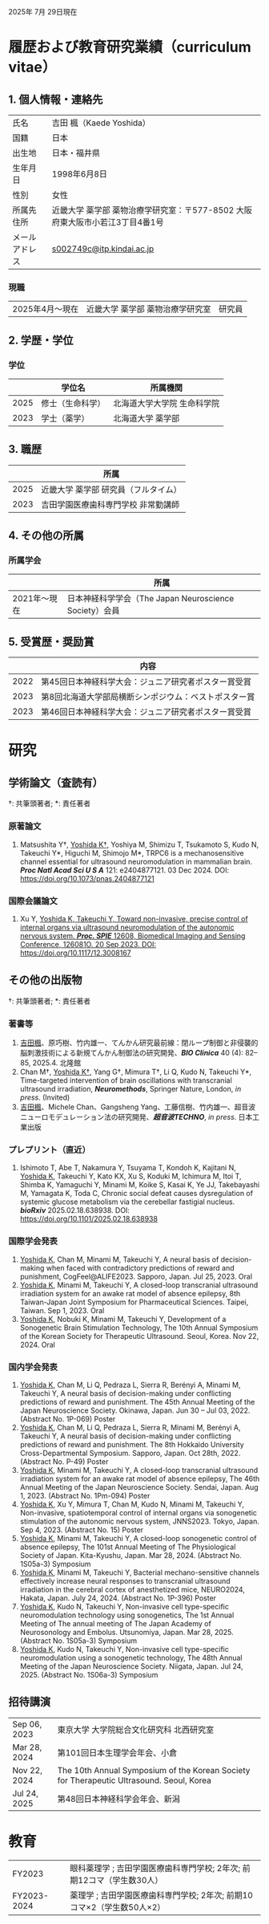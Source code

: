 2025年 7月 29日現在
# 履歴および教育研究業績（curriculum vitae）
## 1. 個人情報・連絡先
|                  |                                                                                                              |
| ---------------- | ------------------------------------------------------------------------------------------------------------ |
| 氏名             | 吉田 楓（Kaede Yoshida）                                                                                     |
| 国籍             | 日本                                                                                                        |
| 出生地           | 日本・福井県                                                                                                 |
| 生年月日         | 1998年6月8日                                                                                                 |
| 性別             | 女性                                                                                                        |
| 所属先住所       | 近畿大学 薬学部 薬物治療学研究室：〒577-8502 大阪府東大阪市小若江3丁目4番1号                                |
| メールアドレス   | s002749c@itp.kindai.ac.jp                                                                                   |

### 現職
|                     |                                                                                 |
| ------------------- | ------------------------------------------------------------------------------- |
| 2025年4月～現在     | 近畿大学 薬学部 薬物治療学研究室　研究員                                        |

## 2. 学歴・学位
### 学位
|      | 学位名                              | 所属機関                                                                                          |
| ---- | ----------------------------------- | -------------------------------------------------------------------------------------------------- |
| 2025 | 修士（生命科学）                    | 北海道大学大学院 生命科学院                                                                        |
| 2023 | 学士（薬学）                        | 北海道大学 薬学部                                                                                  |

## 3. 職歴
|      | 所属                                                                                          |
| ---- | --------------------------------------------------------------------------------------------- |
| 2025 | 近畿大学 薬学部 研究員（フルタイム）                                                           |
| 2023 | 吉田学園医療歯科専門学校 非常勤講師                                                            |

## 4. その他の所属
### 所属学会
|              | 所属                                                                                   |
| ------------ | ---------------------------------------------------------------------------------------- |
| 2021年～現在 | 日本神経科学学会（The Japan Neuroscience Society）会員                                 |

## 5. 受賞歴・奨励賞
|      | 内容                                                                                             |
| ---- | ------------------------------------------------------------------------------------------------ |
| 2022 | 第45回日本神経科学大会：ジュニア研究者ポスター賞受賞         |
| 2023 | 第8回北海道大学部局横断シンポジウム：ベストポスター賞                                |
| 2023 | 第46回日本神経科学大会：ジュニア研究者ポスター賞受賞         |

# 研究
## 学術論文（査読有）
†: 共筆頭著者; \*: 責任著者
### 原著論文
1. Matsushita Y†, <ins>Yoshida K†</ins>, Yoshiya M, Shimizu T, Tsukamoto S, Kudo N, Takeuchi Y\*, Higuchi M, Shimojo M\*, TRPC6 is a mechanosensitive channel essential for ultrasound neuromodulation in mammalian brain. **_Proc Natl Acad Sci U S A_** 121: e2404877121. 03 Dec 2024. DOI: https://doi.org/10.1073/pnas.2404877121


### 国際会議論文
1. Xu Y, <ins>Yoshida K, Takeuchi Y, Toward non-invasive, precise control of internal organs via ultrasound neuromodulation of the autonomic nervous system. **_Proc. SPIE_** 12608, Biomedical Imaging and Sensing Conference, 126081O. 20 Sep 2023. DOI: https://doi.org/10.1117/12.3008167


## その他の出版物
†: 共筆頭著者; \*: 責任著者
### 著書等
1. <ins>吉田楓</ins>、原巧樹、竹内雄一、てんかん研究最前線：閉ループ制御と非侵襲的脳刺激技術による新規てんかん制御法の研究開発、***BIO Clinica*** 40 (4): 82–85, 2025.4. 北隆館
1. Chan M†, <ins>Yoshida K†</ins>, Yang G†, Mimura T†, Li Q, Kudo N, Takeuchi Y\*, Time-targeted intervention of brain oscillations with transcranial ultrasound irradiation, **_Neuromethods_**, Springer Nature, London, *in press*. (Invited)
1. <ins>吉田楓</ins>、Michele Chan、Gangsheng Yang、工藤信樹、竹内雄一、超音波ニューロモデュレーション法の研究開発、***超音波TECHNO***, *in press*. 日本工業出版

### プレプリント（直近）
1. Ishimoto T, Abe T, Nakamura Y, Tsuyama T, Kondoh K, Kajitani N, <ins>Yoshida K</ins>, Takeuchi Y, Kato KX, Xu S, Koduki M, Ichimura M, Itoi T, Shimba K, Yamaguchi Y, Minami M, Koike S, Kasai K, Ye JJ, Takebayashi M, Yamagata K, Toda C, Chronic social defeat causes dysregulation of systemic glucose metabolism via the cerebellar fastigial nucleus. **_bioRxiv_** 2025.02.18.638938. DOI: https://doi.org/10.1101/2025.02.18.638938


### 国際学会発表
1.  <ins>Yoshida K</ins>, Chan M, Minami M, Takeuchi Y, A neural basis of decision-making when faced with contradictory predictions of reward and punishment, CogFeel@ALIFE2023. Sapporo, Japan. Jul 25, 2023. Oral
1.  <ins>Yoshida K</ins>, Minami M, Takeuchi Y, A closed-loop transcranial ultrasound irradiation system for an awake rat model of absence epilepsy, 8th Taiwan-Japan Joint Symposium for Pharmaceutical Sciences. Taipei, Taiwan. Sep 1, 2023. Oral
1.  <ins>Yoshida K</ins>, Nobuki K, Minami M, Takeuchi Y, Development of a Sonogenetic Brain Stimulation Technology, The 10th Annual Symposium of the Korean Society for Therapeutic Ultrasound. Seoul, Korea. Nov 22, 2024. Oral

### 国内学会発表
1.  <ins>Yoshida K</ins>, Chan M, Li Q, Pedraza L, Sierra R, Berényi A, Minami M, Takeuchi Y, A neural basis of decision-making under conflicting predictions of reward and punishment. The 45th Annual Meeting of the Japan Neuroscience Society. Okinawa, Japan. Jun 30 – Jul 03, 2022. (Abstract No. 1P-069) Poster
1.  <ins>Yoshida K</ins>, Chan M, Li Q, Pedraza L, Sierra R, Minami M, Berényi A, Takeuchi Y, A neural basis of decision-making under conflicting predictions of reward and punishment. The 8th Hokkaido University Cross-Departmental Symposium. Sapporo, Japan. Oct 28th, 2022. (Abstract No. P-49) Poster
1.  <ins>Yoshida K</ins>, Minami M, Takeuchi Y, A closed-loop transcranial ultrasound irradiation system for an awake rat model of absence epilepsy, The 46th Annual Meeting of the Japan Neuroscience Society. Sendai, Japan. Aug 1, 2023. (Abstract No. 1Pm-094) Poster
1.  <ins>Yoshida K</ins>, Xu Y, Mimura T, Chan M, Kudo N, Minami M, Takeuchi Y, Non-invasive, spatiotemporal control of internal organs via sonogenetic stimulation of the autonomic nervous system, JNNS2023. Tokyo, Japan. Sep 4, 2023. (Abstract No. 15) Poster
1.  <ins>Yoshida K</ins>, Minami M, Takeuchi Y, A closed-loop sonogenetic control of absence epilepsy, The 101st Annual Meeting of The Physiological Society of Japan. Kita-Kyushu, Japan. Mar 28, 2024. (Abstract No. 1S05a-3) Symposium
1.  <ins>Yoshida K</ins>, Minami M, Takeuchi Y, Bacterial mechano-sensitive channels effectively increase neural responses to transcranial ultrasound irradiation in the cerebral cortex of anesthetized mice, NEURO2024, Hakata, Japan. July 24, 2024. (Abstract No. 1P-396) Poster
1.  <ins>Yoshida K</ins>, Kudo N, Takeuchi Y, Non-invasive cell type-specific neuromodulation technology using sonogenetics, The 1st Annual Meeting of The annual meeting of The Japan Academy of Neurosonology and Embolus. Utsunomiya, Japan. Mar 28, 2025. (Abstract No. 1S05a-3) Symposium
1.  <ins>Yoshida K</ins>, Kudo N, Takeuchi Y, Non-invasive cell type-specific neuromodulation using a sonogenetic technology, The 48th Annual Meeting of the Japan Neuroscience Society. Niigata, Japan. Jul 24, 2025. (Abstract No. 1S06a-3) Symposium

## 招待講演
|      |                                                                                                                                           |
| ---- | ----------------------------------------------------------------------------------------------------------------------------------------- |
| Sep 06, 2023 | 東京大学 大学院総合文化研究科 北西研究室         |
| Mar 28, 2024 | 第101回日本生理学会年会、小倉                                    |
| Nov 22, 2024 | The 10th Annual Symposium of the Korean Society for Therapeutic Ultrasound. Seoul, Korea                                 |
| Jul 24, 2025 | 第48回日本神経科学会年会、新潟                                            |

# 教育
|                |                                                                                                                                                                                         |
| -------------- | --------------------------------------------------------------------------------------------------------------------------------------------------------------------------------------- |
| FY2023 | 眼科薬理学 ; 吉田学園医療歯科専門学校; 2年次; 前期12コマ（学生数30人）                                                           |
| FY2023-2024 | 薬理学 ; 吉田学園医療歯科専門学校; 2年次; 前期10コマ×2（学生数50人×2）          |
